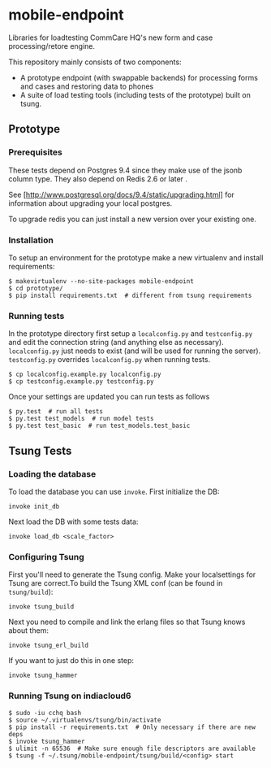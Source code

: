 # mobile-endpoint

Libraries for loadtesting CommCare HQ's new form and case processing/retore engine.

This repository mainly consists of two components:

- A prototype endpoint (with swappable backends) for processing forms and cases and restoring data to phones
- A suite of load testing tools (including tests of the prototype) built on tsung.

## Prototype

### Prerequisites

These tests depend on Postgres 9.4 since they make use of the jsonb column type. They also depend on Redis 2.6 or later .

See [http://www.postgresql.org/docs/9.4/static/upgrading.html] for information about upgrading your local postgres.

To upgrade redis you can just install a new version over your existing one.


### Installation

To setup an environment for the prototype make a new virtualenv and install requirements:

```
$ makevirtualenv --no-site-packages mobile-endpoint
$ cd prototype/
$ pip install requirements.txt  # different from tsung requirements
```

### Running tests

In the prototype directory first setup a `localconfig.py` and `testconfig.py` and edit the connection string (and anything else as necessary).
`localconfig.py` just needs to exist (and will be used for running the server).
`testconfig.py` overrides `localconfig.py` when running tests.

```
$ cp localconfig.example.py localconfig.py
$ cp testconfig.example.py testconfig.py
```

Once your settings are updated you can run tests as follows

```
$ py.test  # run all tests
$ py.test test_models  # run model tests
$ py.test test_basic  # run test_models.test_basic
```


## Tsung Tests

### Loading the database

To load the database you can use `invoke`. First initialize the DB:

```
invoke init_db
```

Next load the DB with some tests data:

```
invoke load_db <scale_factor>
```

### Configuring Tsung

First you'll need to generate the Tsung config. Make your localsettings for Tsung are correct.To build the
Tsung XML conf (can be found in `tsung/build`):
```
invoke tsung_build
```

Next you need to compile and link the erlang files so that Tsung knows about them:
```
invoke tsung_erl_build
```

If you want to just do this in one step:

```
invoke tsung_hammer
```

### Running Tsung on indiacloud6
```
$ sudo -iu cchq bash
$ source ~/.virtualenvs/tsung/bin/activate
$ pip install -r requirements.txt  # Only necessary if there are new deps
$ invoke tsung_hammer
$ ulimit -n 65536  # Make sure enough file descriptors are available
$ tsung -f ~/.tsung/mobile-endpoint/tsung/build/<config> start
```
